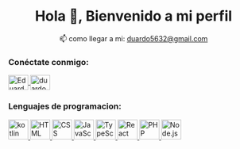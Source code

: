 <h1 align="center">Hola 👋, Bienvenido a mi perfil</h1>

<p align="center">
  📫 como llegar a mi: <a href="mailto:duardo5632@gmail.com">duardo5632@gmail.com</a>
</p>

<h3 align="left">Conéctate conmigo:</h3>
<p align="left">
  <a href="https://www.linkedin.com/in/eduardo-centeno-7997282a3/" target="blank">
    <img align="center" src="https://raw.githubusercontent.com/rahuldkjain/github-profile-readme-generator/master/src/images/icons/Social/linked-in-alt.svg" alt="Eduardo Centeno LinkedIn" height="30" width="40" />
  </a>
  <a href="https://discord.gg/duardo5632#7749" target="blank">
    <img align="center" src="https://raw.githubusercontent.com/rahuldkjain/github-profile-readme-generator/master/src/images/icons/Social/discord.svg" alt="duardo5632#7749" height="30" width="40" />
  </a>
</p>

<h3 align="left">Lenguajes de programacion:</h3>
<p align="left">
  <a href="https://kotlinlang.org" target="_blank" rel="noreferrer">
    <img src="https://www.vectorlogo.zone/logos/kotlinlang/kotlinlang-icon.svg" alt="kotlin" width="40" height="40"/>
  </a>
  <a href="https://developer.mozilla.org/en-US/docs/Web/HTML" target="_blank" rel="noreferrer">
    <img src="https://www.vectorlogo.zone/logos/w3_html5/w3_html5-icon.svg" alt="HTML" width="40" height="40"/>
</a>
<a href="https://developer.mozilla.org/en-US/docs/Web/CSS" target="_blank" rel="noreferrer">
    <img src="https://www.vectorlogo.zone/logos/w3_css/w3_css-icon.svg" alt="CSS" width="40" height="40"/>
</a>
<a href="https://developer.mozilla.org/en-US/docs/Web/JavaScript" target="_blank" rel="noreferrer">
    <img src="https://www.vectorlogo.zone/logos/javascript/javascript-icon.svg" alt="JavaScript" width="40" height="40"/>
</a>
<a href="https://www.typescriptlang.org/" target="_blank" rel="noreferrer">
    <img src="https://www.vectorlogo.zone/logos/typescriptlang/typescriptlang-icon.svg" alt="TypeScript" width="40" height="40"/>
</a>
<a href="https://react.dev/" target="_blank" rel="noreferrer">
    <img src="https://www.vectorlogo.zone/logos/reactjs/reactjs-icon.svg" alt="React" width="40" height="40"/>
</a>
<a href="https://www.php.net/" target="_blank" rel="noreferrer">
    <img src="https://www.vectorlogo.zone/logos/php/php-icon.svg" alt="PHP" width="40" height="40"/>
</a>
<a href="https://nodejs.org/" target="_blank" rel="noreferrer">
    <img src="https://www.vectorlogo.zone/logos/nodejs/nodejs-icon.svg" alt="Node.js" width="40" height="40"/>
</a>

</p>
